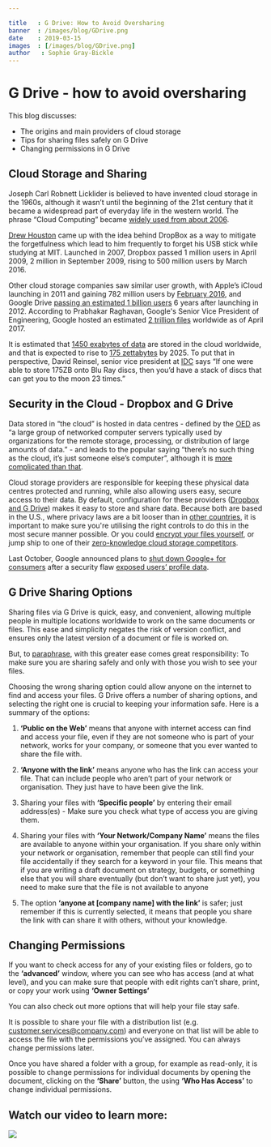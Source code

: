 ```yaml
---

title   : G Drive: How to Avoid Oversharing
banner  : /images/blog/GDrive.png
date    : 2019-03-15
images  : [/images/blog/GDrive.png]
author   : Sophie Gray-Bickle
---
```



# G Drive - how to avoid oversharing

This blog discusses:
-   The origins and main providers of cloud storage
-   Tips for sharing files safely on G Drive
-   Changing permissions in G Drive

## Cloud Storage and Sharing

Joseph Carl Robnett Licklider is believed to have invented cloud storage in the 1960s, although it wasn’t until the beginning of the 21st century that it became a widespread part of everyday life in the western world. The phrase “Cloud Computing” became [widely used from about 2006](https://www.technologyreview.com/s/425970/who-coined-cloud-computing/).

[Drew Houston](https://en.oxforddictionaries.com/definition/cloud) came up with the idea behind DropBox as a way to mitigate the forgetfulness which lead to him frequently to forget his USB stick while studying at MIT. Launched in 2007, Dropbox passed 1 million users in April 2009, 2 million in September 2009, rising to 500 million users by March 2016.

Other cloud storage companies saw similar user growth, with Apple’s iCloud launching in 2011 and gaining 782 million users by [February 2016](http://appleinsider.com/articles/16/02/12/apple-music-passes-11m-subscribers-as-icloud-hits-782m-users), and Google Drive [passing an estimated 1 billion users](https://www.theverge.com/2018/7/25/17613442/google-drive-one-billion-users) 6 years after launching in 2012. According to Prabhakar Raghavan, Google's Senior Vice President of Engineering, Google hosted an estimated [2 trillion files](https://www.businessinsider.com/2-trillion-files-google-drive-exec-prabhakar-raghavan-2017-5?r=US&IR=T) worldwide as of April 2017.

It is estimated that [1450 exabytes of data](https://www.statista.com/statistics/638593/worldwide-data-center-storage-capacity-cloud-vs-traditional/) are stored in the cloud worldwide, and that is expected to rise to [175 zettabytes](https://www.networkworld.com/article/3325397/idc-expect-175-zettabytes-of-data-worldwide-by-2025.html) by 2025. To put that in perspective, David Reinsel, senior vice president at [IDC](https://www.idc.com/) says “If one were able to store 175ZB onto Blu Ray discs, then you’d have a stack of discs that can get you to the moon 23 times.”

## Security in the Cloud - Dropbox and G Drive

Data stored in “the cloud” is hosted in data centres -  defined by the [OED](https://en.oxforddictionaries.com/definition/data_centre) as “a large group of networked computer servers typically used by organizations for the remote storage, processing, or distribution of large amounts of data.” - and leads to the popular saying “there’s no such thing as the cloud, it’s just someone else’s computer”, although it is [more complicated than that](https://bornsql.ca/blog/cloud-not-just-someone-elses-computer/).

Cloud storage providers are responsible for keeping these physical data centres protected and running, while also allowing users easy, secure access to their data. By default, configuration for these providers ([Dropbox and G Drive](https://www.cloudwards.net/dropbox-vs-google-drive/)) makes it easy to store and share data. Because both are based in the U.S., where privacy laws are a bit looser than in [other countries](https://www.cloudwards.net/the-best-cloud-privacy-laws/), it is important to make sure you're utilising the right controls to do this in the most secure manner possible. Or you could [encrypt your files yourself](https://www.cloudwards.net/how-to-encrypt-your-data-for-cloud-storage/), or jump ship to one of their [zero-knowledge cloud storage competitors](https://www.cloudwards.net/best-zero-knowledge-cloud-services/).

Last October, Google announced plans to [shut down Google+ for consumers](https://www.theverge.com/2018/10/8/17951890/google-plus-shut-down-security-api-change-gmail-android) after a security flaw [exposed users’ profile data](https://www.theverge.com/2019/1/30/18204212/google-deleting-consumer-data-april-2). 

## G Drive Sharing Options

Sharing files via G Drive is quick, easy, and convenient, allowing multiple people in multiple locations worldwide to work on the same documents or files. This ease and simplicity negates the risk of version conflict, and ensures only the latest version of a document or file is worked on.

But, to [paraphrase](https://en.wikipedia.org/wiki/Uncle_Ben#%22With_great_power_comes_great_responsibility%22), with this greater ease comes great responsibility: To make sure you are sharing safely and only with those you wish to see your files. 

Choosing the wrong sharing option could allow anyone on the internet to find and access your files. G Drive offers a number of sharing options, and selecting the right one is crucial to keeping your information safe. Here is a summary of the options:


1. **‘Public on the Web’** means that anyone with internet access can find and access your file, even if they are not someone who is part of your network, works for your company, or someone that you ever wanted to share the file with.

2. **‘Anyone with the link’** means anyone who has the link can access your file. That can include people who aren’t part of your network or organisation. They just have to have been give the link.

3. Sharing your files with **‘Specific people’** by entering their email address(es) - Make sure you check what type of access you are giving them.

4. Sharing your files with **‘Your Network/Company Name’** means the files are available to anyone within your organisation. If you share only within your network or organisation, remember that people can still find your file accidentally if they search for a keyword in your file. This means that if you are writing a draft document on strategy, budgets, or something else that you will share eventually (but don’t want to share just yet), you need to make sure that the file is not available to anyone 

5. The option **‘anyone at [company name] with the link’** is safer; just remember if this is currently selected, it means that people you share the link with can share it with others, without your knowledge.

## Changing Permissions 

If you want to check access for any of your existing files or folders, go to the **‘advanced’** window, where you can see who has access (and at what level), and you can make sure that people with edit rights can’t share, print, or copy your work using **‘Owner Settings’**

You can also check out more options that will help your file stay safe.

It is possible to share your file with a distribution list (e.g. customer.services@company.com) and everyone on that list will be able to access the file with the permissions you’ve assigned. You can always change permissions later.

Once you have shared a folder with a group, for example as read-only, it is possible to change permissions for individual documents by opening the document, clicking on the **‘Share’** button, the using **‘Who Has Access’** to change individual permissions.

## Watch our video to learn more:

[![](http://img.youtube.com/vi/-8sfWtn4q6M/0.jpg)](http://www.youtube.com/watch?v=-8sfWtn4q6M "How to avoid oversharing on G Drive")


